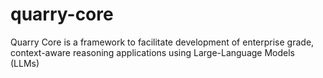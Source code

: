 # quarry-core
Quarry Core is a framework to facilitate development of enterprise grade, context-aware reasoning applications using Large-Language Models (LLMs)
